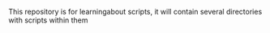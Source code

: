 This repository is for learningabout scripts, it will contain several directories with scripts within them
